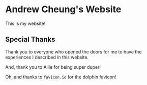 # Andrew Cheung's Website

This is my website!

## Special Thanks

Thank you to everyone who opened the doors for me to have the experiences I described in this website.

And, thank you to Allie for being super duper!

Oh, and thanks to `favicon.io` for the dolphin favicon!
